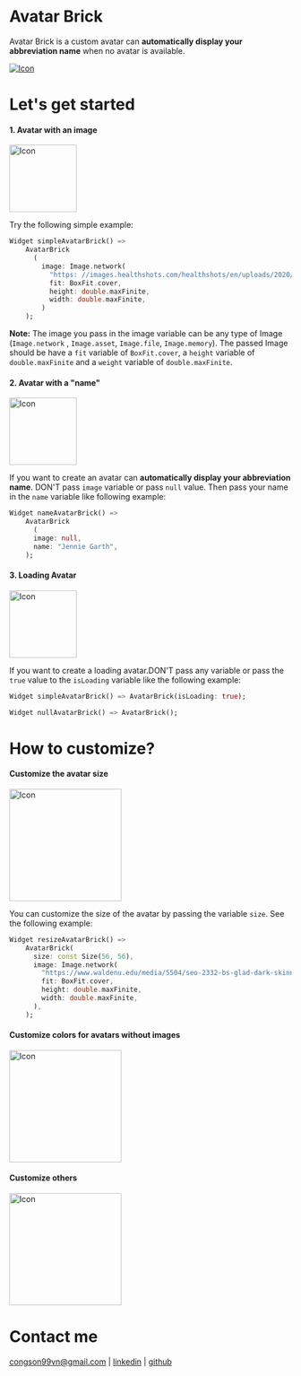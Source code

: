 # Avatar Brick

Avatar Brick is a custom avatar can **automatically display your abbreviation name** when no avatar
is available.

<a href="https://github.com/congson99/avatar_brick"><img src="https://github.com/congson99/avatar_brick/blob/son/release1.0.0/assets/screenshots/example_pub.png?raw=true" alt="Icon"></a>

# Let's get started

[//]: # (Import the package in your project:)

[//]: # ()

[//]: # (```dart)

[//]: # (import 'package:_avatar/_avatar.dart';)

[//]: # (```)

#### 1. Avatar with an image

<a href="https://github.com/congson99/avatar_brick"><img src="https://github.com/congson99/avatar_brick/blob/son/release1.0.0/assets/screenshots/example_image.png?raw=true" alt="Icon" height="120"></a>

Try the following simple example:

```dart
Widget simpleAvatarBrick() =>
    AvatarBrick
      (
        image: Image.network(
          "https: //images.healthshots.com/healthshots/en/uploads/2020/12/08182549/positive-person.jpg",
          fit: BoxFit.cover,
          height: double.maxFinite,
          width: double.maxFinite,
        )
    );
```

**Note:** The image you pass in the image variable can be any type of Image (`Image.network`
, `Image.asset`, `Image.file`, `Image.memory`). The passed Image should be have a `fit` variable
of `BoxFit.cover`, a `height` variable of `double.maxFinite` and a `weight` variable
of `double.maxFinite`.

#### 2. Avatar with a "name"

<a href="https://github.com/congson99/avatar_brick"><img src="https://github.com/congson99/avatar_brick/blob/son/release1.0.0/assets/screenshots/example_name.png?raw=true" alt="Icon" height="120"></a>

If you want to create an avatar can **automatically display your abbreviation name**. DON'T pass
`image` variable or pass `null` value. Then pass your name in the `name` variable like following
example:

```dart
Widget nameAvatarBrick() =>
    AvatarBrick
      (
      image: null,
      name: "Jennie Garth",
    );
```

#### 3. Loading Avatar

<a href="https://github.com/congson99/avatar_brick"><img src="https://github.com/congson99/avatar_brick/blob/son/release1.0.0/assets/screenshots/example_loading.png?raw=true" alt="Icon" height="120"></a>

If you want to create a loading avatar.DON'T pass any variable or pass the `true` value to
the `isLoading` variable like the following example:

```dart
Widget simpleAvatarBrick() => AvatarBrick(isLoading: true);

Widget nullAvatarBrick() => AvatarBrick();
```

# How to customize?

#### Customize the avatar size

<a href="https://github.com/congson99/avatar_brick"><img src="https://github.com/congson99/avatar_brick/blob/son/release1.0.0/assets/screenshots/example_size.png?raw=true" alt="Icon" height="200"></a>

You can customize the size of the avatar by passing the variable `size`. See the following example:

```dart
Widget resizeAvatarBrick() =>
    AvatarBrick(
      size: const Size(56, 56),
      image: Image.network(
        "https://www.waldenu.edu/media/5504/seo-2332-bs-glad-dark-skinned-woman-with-a-393146831-1200x675",
        fit: BoxFit.cover,
        height: double.maxFinite,
        width: double.maxFinite,
      ),
    );
```

#### Customize colors for avatars without images

<a href="https://github.com/congson99/avatar_brick"><img src="https://github.com/congson99/avatar_brick/blob/son/release1.0.0/assets/screenshots/example_size.png?raw=true" alt="Icon" height="200"></a>

#### Customize others

<a href="https://github.com/congson99/avatar_brick"><img src="https://github.com/congson99/avatar_brick/blob/son/release1.0.0/assets/screenshots/example_size.png?raw=true" alt="Icon" height="200"></a>

# Contact me

[congson99vn@gmail.com](mailto:congson99vn@gmail.com)
| [linkedin](https://www.linkedin.com/in/congson/) | [github](https://github.com/congson99)